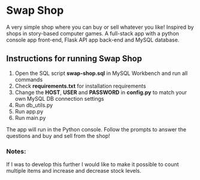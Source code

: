 # Swap Shop
A very simple shop where you can buy or sell whatever you like! Inspired by shops in story-based computer games. A
full-stack app with a python console app front-end, Flask API app back-end and MySQL database.

## Instructions for running Swap Shop
1. Open the SQL script **swap-shop.sql** in MySQL Workbench and run all commands
2. Check **requirements.txt** for installation requirements
3. Change the **HOST**, **USER** and **PASSWORD** in **config.py** to match your own MySQL DB connection settings
4. Run db_utils.py
5. Run app.py
6. Run main.py

The app will run in the Python console. Follow the prompts to answer the questions and buy and sell from the shop!

### Notes:
If I was to develop this further I would like to make it possible to count multiple items and increase and decrease
stock levels.
